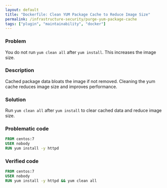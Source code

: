 ```yaml
---
layout: default
title: "Dockerfile: Clean YUM Package Cache to Reduce Image Size"
permalink: /infrastructure-security/purge-yum-package-cache
tags: ["plugin", "maintainability", "docker"]
---
```


### Problem
You do not run `yum clean all` after `yum install`. This increases the image size.

### Description
Cached package data bloats the image if not removed. Cleaning the yum cache reduces image size and improves performance.

### Solution
Run `yum clean all` after `yum install` to clear cached data and reduce image size.

### Problematic code
```dockerfile
FROM centos:7
USER nobody
RUN yum install -y httpd
```

### Verified code
```dockerfile
FROM centos:7
USER nobody
RUN yum install -y httpd && yum clean all
```